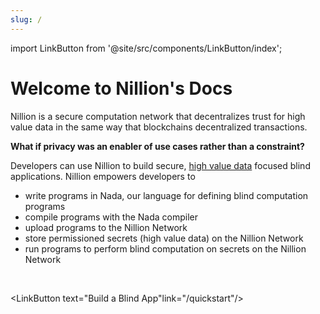 ```yaml
---
slug: /
---
```


import LinkButton from '@site/src/components/LinkButton/index';

# Welcome to Nillion's Docs

Nillion is a secure computation network that decentralizes trust for high value data in the same way that blockchains decentralized transactions.

**What if privacy was an enabler of use cases rather than a constraint?**

Developers can use Nillion to build secure, [high value data](high-value-data.md) focused blind applications. Nillion empowers developers to

- write programs in Nada, our language for defining blind computation programs
- compile programs with the Nada compiler
- upload programs to the Nillion Network
- store permissioned secrets (high value data) on the Nillion Network
- run programs to perform blind computation on secrets on the Nillion Network

<br/>
<LinkButton text="Learn about Nillion" link="/what-is-nillion"/>

<LinkButton text="Build a Blind App"link="/quickstart"/>
